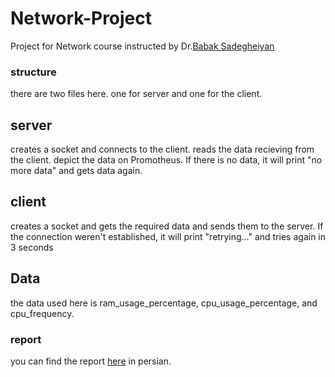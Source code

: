 # Network-Project
Project for Network course instructed by Dr.[Babak Sadegheiyan](https://aut.ac.ir/cv/2102/BABAK-SADEGHIYAN?slc_lang=en&&cv=2102&mod=scv)

### structure
there are two files here. one for server and one for the client. 

## server

creates a socket and connects to the client. 
reads the data recieving from the client.
depict the data on Promotheus.
If there is no data, it will print "no more data" and gets data again.

## client

creates a socket and gets the required data and sends them to the server.
If the connection weren't established, it will print "retrying..." and tries again in 3 seconds

## Data
the data used here is ram_usage_percentage, cpu_usage_percentage, and cpu_frequency. 

### report
you can find the report [here](https://github.com/kianak2002/Network-Project/blob/main/report_networkProject_9831006.pdf) in persian.

